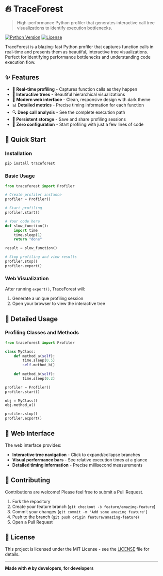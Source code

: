 # 🔥 TraceForest

> High-performance Python profiler that generates interactive call tree visualizations to identify execution bottlenecks.

[![Python Version](https://img.shields.io/badge/python-3.9+-blue.svg)](https://python.org)
[![License](https://img.shields.io/badge/license-MIT-green.svg)](LICENSE)

TraceForest is a blazing-fast Python profiler that captures function calls in real-time and presents them as beautiful, interactive tree visualizations. Perfect for identifying performance bottlenecks and understanding code execution flow.

## ✨ Features

- 🚀 **Real-time profiling** - Captures function calls as they happen
- 🌳 **Interactive trees** - Beautiful hierarchical visualizations
- 🎨 **Modern web interface** - Clean, responsive design with dark theme
- 📊 **Detailed metrics** - Precise timing information for each function
- 🔍 **Deep call analysis** - See the complete execution path
- 💾 **Persistent storage** - Save and share profiling sessions
- 🎯 **Zero configuration** - Start profiling with just a few lines of code

## 🚀 Quick Start

### Installation

```bash
pip install traceforest
```

### Basic Usage

```python
from traceforest import Profiler

# Create profiler instance
profiler = Profiler()

# Start profiling
profiler.start()

# Your code here
def slow_function():
    import time
    time.sleep(1)
    return "done"

result = slow_function()

# Stop profiling and view results
profiler.stop()
profiler.export()
```

### Web Visualization

After running `export()`, TraceForest will:
1. Generate a unique profiling session
2. Open your browser to view the interactive tree

## 📖 Detailed Usage

### Profiling Classes and Methods

```python
from traceforest import Profiler

class MyClass:
    def method_a(self):
        time.sleep(0.5)
        self.method_b()
    
    def method_b(self):
        time.sleep(0.2)

profiler = Profiler()
profiler.start()

obj = MyClass()
obj.method_a()

profiler.stop()
profiler.export()
```

## 🎨 Web Interface

The web interface provides:

- **Interactive tree navigation** - Click to expand/collapse branches
- **Visual performance bars** - See relative execution times at a glance
- **Detailed timing information** - Precise millisecond measurements


## 🤝 Contributing

Contributions are welcome! Please feel free to submit a Pull Request.

1. Fork the repository
2. Create your feature branch (`git checkout -b feature/amazing-feature`)
3. Commit your changes (`git commit -m 'Add some amazing feature'`)
4. Push to the branch (`git push origin feature/amazing-feature`)
5. Open a Pull Request

## 📝 License

This project is licensed under the MIT License - see the [LICENSE](LICENSE) file for details.

---

**Made with 🔥 by developers, for developers**
